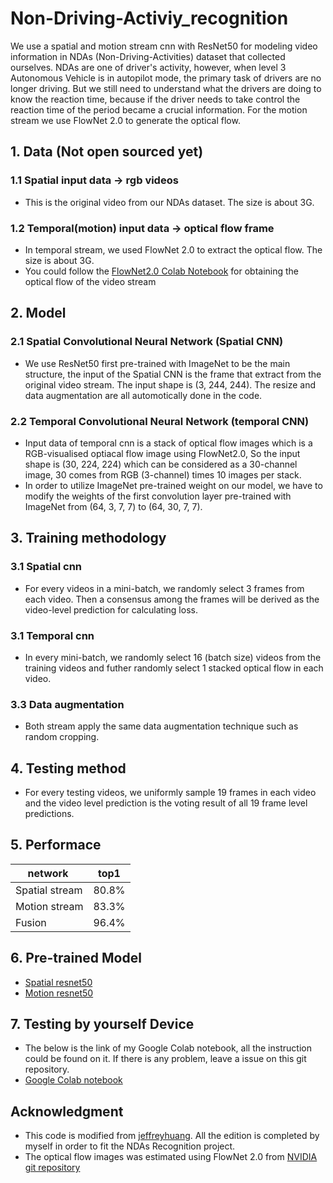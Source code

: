 # Non-Driving-Activiy_recognition
We use a spatial and motion stream cnn with ResNet50 for modeling video information in NDAs (Non-Driving-Activities) dataset that collected ourselves. NDAs are one of driver's activity, however,  when level 3 Autonomous Vehicle is in autopilot mode, the primary task of drivers are no longer driving. But we still need to understand what the drivers are doing to know the reaction time, because if the driver needs to take control the reaction time of the period became a crucial information.
For the motion stream we use FlowNet 2.0 to generate the optical flow.

## 1. Data (Not open sourced yet)
### 1.1 Spatial input data -> rgb videos
* This is the original video from our NDAs dataset.
The size is about 3G.

### 1.2 Temporal(motion) input data -> optical flow frame
* In temporal stream, we used FlowNet 2.0 to extract the optical flow. The size is about 3G.
* You could follow the [FlowNet2.0 Colab Notebook](https://drive.google.com/open?id=1H5EtxZYbVWRyc2MwdAA1wJWP9jsYAqWU) for obtaining the optical flow of the video stream

## 2. Model
### 2.1 Spatial Convolutional Neural Network (Spatial CNN)
* We use ResNet50 first pre-trained with ImageNet to be the main structure, the input of the Spatial CNN is the frame that extract from the original video stream. The input shape is (3, 244, 244). The resize and data augmentation are all automotically done in the code.

### 2.2 Temporal Convolutional Neural Network (temporal CNN)
* Input data of temporal cnn is a stack of optical flow images which is a RGB-visualised optiacal flow image using FlowNet2.0, So the input shape is (30, 224, 224) which can be considered as a 30-channel image, 30 comes from RGB (3-channel) times 10 images per stack.
* In order to utilize ImageNet pre-trained weight on our model, we have to modify the weights of the first convolution layer pre-trained  with ImageNet from (64, 3, 7, 7) to (64, 30, 7, 7).

## 3. Training methodology
###  3.1 Spatial cnn
* For every videos in a mini-batch, we randomly select 3 frames from each video. Then a consensus among the frames will be derived as the video-level prediction for calculating loss.

###  3.1 Temporal cnn
* In every mini-batch, we randomly select 16 (batch size) videos from the training videos and futher randomly select 1 stacked optical flow in each video. 

### 3.3 Data augmentation
* Both stream apply the same data augmentation technique such as random cropping.

## 4. Testing method
* For every testing videos, we uniformly sample 19 frames in each video and the video level prediction is the voting result of all 19 frame level predictions.

## 5. Performace
   
 network       | top1  |
---------------|:-----:|
Spatial stream | 80.8% | 
Motion stream  | 83.3% | 
Fusion         | 96.4% |   

## 6. Pre-trained Model

* [Spatial resnet50](https://drive.google.com/open?id=1yAqPsX52jSthPVczzNCX8kizwOXRS9g8)
* [Motion resnet50](https://drive.google.com/open?id=1p_o4Ca2arikxHwQ-hHQHpMZA2twyQvqa)

## 7. Testing by yourself Device
* The below is the link of my Google Colab notebook, all the instruction could be found on it. If there is any problem, leave a issue on this git repository.
* [Google Colab notebook](https://colab.research.google.com/drive/119H6hfq19yO_OXuinyo44rFsgsxwhedh)


## Acknowledgment
* This code is modified from [jeffreyhuang](https://github.com/jeffreyhuang1/two-stream-action-recognition). All the edition is completed by myself in order to fit the NDAs Recognition project.
* The optical flow images was estimated using FlowNet 2.0 from [NVIDIA git repository](https://github.com/NVIDIA/flownet2-pytorch)




   
   
